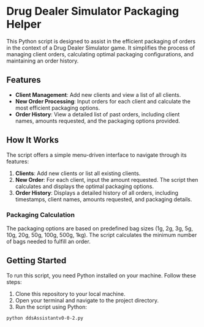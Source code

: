 # Drug Dealer Simulator Packaging Helper

This Python script is designed to assist in the efficient packaging of orders in the context of a Drug Dealer Simulator game. It simplifies the process of managing client orders, calculating optimal packaging configurations, and maintaining an order history.

## Features

- **Client Management**: Add new clients and view a list of all clients.
- **New Order Processing**: Input orders for each client and calculate the most efficient packaging options.
- **Order History**: View a detailed list of past orders, including client names, amounts requested, and the packaging options provided.

## How It Works

The script offers a simple menu-driven interface to navigate through its features:

1. **Clients**: Add new clients or list all existing clients.
2. **New Order**: For each client, input the amount requested. The script then calculates and displays the optimal packaging options.
3. **Order History**: Displays a detailed history of all orders, including timestamps, client names, amounts requested, and packaging details.

### Packaging Calculation

The packaging options are based on predefined bag sizes (1g, 2g, 3g, 5g, 10g, 20g, 50g, 100g, 500g, 1kg). The script calculates the minimum number of bags needed to fulfill an order.

## Getting Started

To run this script, you need Python installed on your machine. Follow these steps:

1. Clone this repository to your local machine.
2. Open your terminal and navigate to the project directory.
3. Run the script using Python:
```sh
python ddsAssistantv0-0-2.py
```
